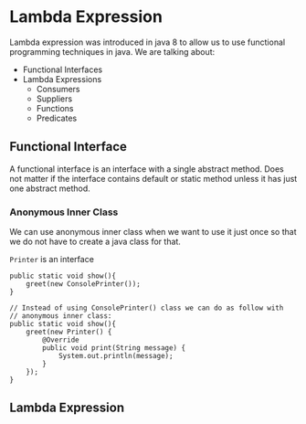 # Lambda Expression

Lambda expression was introduced in java 8 to allow us to use functional
programming techniques in java. We are talking about:

- Functional Interfaces
- Lambda Expressions
    - Consumers
    - Suppliers
    - Functions
    - Predicates
    
## Functional Interface

A functional interface is an interface with a single abstract method. Does not
matter if the interface contains default or static method unless it has just one
abstract method.

### Anonymous Inner Class

We can use anonymous inner class when we want to use it just once
so that we do not have to create a java class for that.

`Printer` is an interface


```
public static void show(){
    greet(new ConsolePrinter());
}

// Instead of using ConsolePrinter() class we can do as follow with
// anonymous inner class:
public static void show(){
    greet(new Printer() {
        @Override
        public void print(String message) {
            System.out.println(message);
        }
    });
}
```

## Lambda Expression
